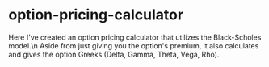 # option-pricing-calculator
Here I've created an option pricing calculator that utilizes the Black-Scholes model.\n
Aside from just giving you the option's premium, it also calculates and gives the option Greeks (Delta, Gamma, Theta, Vega, Rho).
